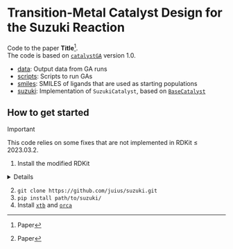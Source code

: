 Transition-Metal Catalyst Design for the Suzuki Reaction
========================================================

Code to the paper **Title**[^1].\
The code is based on [`catalystGA`](https://github.com/juius/catalystGA.git) version 1.0.

* [data](./data): Output data from GA runs
* [scripts](./scripts): Scripts to run GAs
* [smiles](./smiles): SMILES of ligands that are used as starting populations
* [suzuki](./smiles): Implementation of `SuzukiCatalyst`, based on [`BaseCatalyst`](https://github.com/juius/catalystGA/blob/1d62d0fbae784ad04fcc46a09529c38c958ad226/catalystGA/components.py#L26C8-L26C8)

## How to get started

> [!IMPORTANT]
> This code relies on some fixes that are not implemented in RDKit ≤ 2023.03.2.

1. Install the modified RDKit
<details>
  <summary>Details</summary>

  A modified version of RDKit can be downloaded from https://www.github.com/juius/rdkit/tree/custom \
  This version assigns hybridisation states of atoms from which dative bonds start correctly, the changes are described in the SI of the main paper[^1].\
  Exemplary steps to download and compile the modified RDKit in a virtual environment:


  ```sh
conda create -n suzuki python=3.9 -y
conda activate suzuki

conda install -y cmake cairo pillow eigen pkg-config
conda install -y boost-cpp boost
conda install -y -c anaconda py-boost
conda install -y gxx_linux-64
conda install -y numpy

git clone -b custom https://github.com/juius/rdkit.git
cd rdkit/

export RDBASE=`pwd`
export PYTHONPATH=${RDBASE}:${PYTHONPATH}
export LD_LIBRARY_PATH=${RDBASE}/lib:${CONDA_PREFIX}/lib:${LD_LIBRARY_PATH}
echo "LD_LIBRARY_PATH: " $LD_LIBRARY_PATH
export QT_QPA_PLATFORM='offscreen'
export DYLD_FALLBACK_LIBRARY_PATH=${RDBASE}/lib

mkdir build && cd build
cmake -DPYTHON_INCLUDE_DIR="$CONDA_PREFIX/include/python3.9/" \
-DPYTHON_NUMPY_INCLUDE_PATH="$(python -c 'import numpy ; print(numpy.get_include())')" \
-DPy_ENABLE_SHARED=1 \
-DRDK_INSTALL_INTREE=ON \
-DRDK_INSTALL_STATIC_LIBS=OFF \
-DRDK_INSTALL_INTREE=OFF \
-DRDK_BUILD_CPP_TESTS=ON \
-DRDK_BUILD_PYTHON_WRAPPERS=ON \
-DRDK_BUILD_YAEHMOP_SUPPORT=ON \
-DRDK_BUILD_XYZ2MOL_SUPPORT=ON \
-DRDK_BUILD_CAIRO_SUPPORT=ON \
-DRDK_BUILD_INCHI_SUPPORT=ON \
-DRDK_BUILD_FREESASA_SUPPORT=ON \
-DBOOST_ROOT="$CONDA_PREFIX" \
-DCMAKE_INSTALL_PREFIX=$CONDA_PREFIX \
-DINCHI_URL=https://rdkit.org/downloads/INCHI-1-SRC.zip \
-DBoost_NO_SYSTEM_PATHS=ON \
-DBoost_NO_BOOST_CMAKE=TRUE \
-DRDK_BOOST_PYTHON3_NAME="python39" \
..

make install -j 8

export PYTHONPATH="$RDBASE"
```

</details>

2. `git clone https://github.com/juius/suzuki.git`
3. `pip install path/to/suzuki/`
4. Install [`xtb`](https://xtb-docs.readthedocs.io/en/latest/setup.html) and [`orca`](https://www.orcasoftware.de/tutorials_orca/first_steps/install.html)

[^1]: Paper
